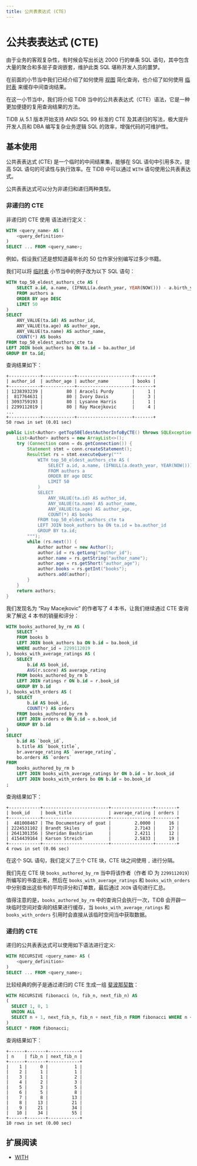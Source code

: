 ```yaml
---
title: 公共表表达式 (CTE)
---
```


# 公共表表达式 (CTE)

由于业务的客观复杂性，有时候会写出长达 2000 行的单条 SQL 语句，其中包含大量的聚合和多层子查询嵌套，维护此类 SQL 堪称开发人员的噩梦。

在前面的小节当中我们已经介绍了如何使用 [视图](/develop/views.md) 简化查询，也介绍了如何使用 [临时表](/develop/temporary-table.md) 来缓存中间查询结果。

在这一小节当中，我们将介绍 TiDB 当中的公共表表达式（CTE）语法，它是一种更加便捷的复用查询结果的方法。

TiDB 从 5.1 版本开始支持 ANSI SQL 99 标准的 CTE 及其递归的写法，极大提升开发人员和 DBA 编写复杂业务逻辑 SQL 的效率，增强代码的可维护性。

## 基本使用

公共表表达式 (CTE) 是一个临时的中间结果集，能够在 SQL 语句中引用多次，提高 SQL 语句的可读性与执行效率。在 TiDB 中可以通过 `WITH` 语句使用公共表表达式。

公共表表达式可以分为非递归和递归两种类型。

### 非递归的 CTE

非递归的 CTE 使用 语法进行定义：

```sql
WITH <query_name> AS (
    <query_definition>
)
SELECT ... FROM <query_name>;
```

例如，假设我们还是想知道最年长的 50 位作家分别编写过多少书籍。

<SimpleTab>
<div label="SQL">

我们可以将 [临时表](/develop/temporary-table.md) 小节当中的例子改为以下 SQL 语句：

```sql
WITH top_50_eldest_authors_cte AS (
    SELECT a.id, a.name, (IFNULL(a.death_year, YEAR(NOW())) - a.birth_year) AS age
    FROM authors a
    ORDER BY age DESC
    LIMIT 50
)
SELECT
    ANY_VALUE(ta.id) AS author_id,
    ANY_VALUE(ta.age) AS author_age,
    ANY_VALUE(ta.name) AS author_name,
    COUNT(*) AS books
FROM top_50_eldest_authors_cte ta
LEFT JOIN book_authors ba ON ta.id = ba.author_id
GROUP BY ta.id;
```

查询结果如下：

```
+------------+------------+---------------------+-------+
| author_id  | author_age | author_name         | books |
+------------+------------+---------------------+-------+
| 1238393239 |         80 | Araceli Purdy       |     1 |
|  817764631 |         80 | Ivory Davis         |     3 |
| 3093759193 |         80 | Lysanne Harris      |     1 |
| 2299112019 |         80 | Ray Macejkovic      |     4 |
...
+------------+------------+---------------------+-------+
50 rows in set (0.01 sec)
```

</div>
<div label="Java">

```java
public List<Author> getTop50EldestAuthorInfoByCTE() throws SQLException {
    List<Author> authors = new ArrayList<>();
    try (Connection conn = ds.getConnection()) {
        Statement stmt = conn.createStatement();
        ResultSet rs = stmt.executeQuery("""
            WITH top_50_eldest_authors_cte AS (
                SELECT a.id, a.name, (IFNULL(a.death_year, YEAR(NOW())) - a.birth_year) AS age
                FROM authors a
                ORDER BY age DESC
                LIMIT 50
            )
            SELECT
                ANY_VALUE(ta.id) AS author_id,
                ANY_VALUE(ta.name) AS author_name,
                ANY_VALUE(ta.age) AS author_age,
                COUNT(*) AS books
            FROM top_50_eldest_authors_cte ta
            LEFT JOIN book_authors ba ON ta.id = ba.author_id
            GROUP BY ta.id;
        """);
        while (rs.next()) {
            Author author = new Author();
            author.id = rs.getLong("author_id");
            author.name = rs.getString("author_name");
            author.age = rs.getShort("author_age");
            author.books = rs.getInt("books");
            authors.add(author);
        }
    }
    return authors;
}
```

</div>

我们发现名为 “Ray Macejkovic” 的作者写了 4 本书，让我们继续通过 CTE 查询来了解这 4 本书的销量和评分：

```sql
WITH books_authored_by_rm AS (
    SELECT *
    FROM books b
    LEFT JOIN book_authors ba ON b.id = ba.book_id
    WHERE author_id = 2299112019
), books_with_average_ratings AS (
    SELECT
        b.id AS book_id,
        AVG(r.score) AS average_rating
    FROM books_authored_by_rm b
    LEFT JOIN ratings r ON b.id = r.book_id
    GROUP BY b.id
), books_with_orders AS (
    SELECT
        b.id AS book_id,
        COUNT(*) AS orders
    FROM books_authored_by_rm b
    LEFT JOIN orders o ON b.id = o.book_id
    GROUP BY b.id
)
SELECT
    b.id AS `book_id`,
    b.title AS `book_title`,
    br.average_rating AS `average_rating`,
    bo.orders AS `orders`
FROM
    books_authored_by_rm b
    LEFT JOIN books_with_average_ratings br ON b.id = br.book_id
    LEFT JOIN books_with_orders bo ON b.id = bo.book_id
;
```

查询结果如下：

```
+------------+-------------------------+----------------+--------+
| book_id    | book_title              | average_rating | orders |
+------------+-------------------------+----------------+--------+
|  481008467 | The Documentary of goat |         2.0000 |     16 |
| 2224531102 | Brandt Skiles           |         2.7143 |     17 |
| 2641301356 | Sheridan Bashirian      |         2.4211 |     12 |
| 4154439164 | Karson Streich          |         2.5833 |     19 |
+------------+-------------------------+----------------+--------+
4 rows in set (0.06 sec)
```

在这个 SQL 语句，我们定义了三个 CTE 块，CTE 块之间使用 `,` 进行分隔。

我们先在 CTE 块 `books_authored_by_rm` 当中将该作者（作者 ID 为 `2299112019`）所编写的书查出来，然后在 `books_with_average_ratings` 和 `books_with_orders` 中分别查出这些书的平均评分和订单数，最后通过 `JOIN` 语句进行汇总。

值得注意的是，`books_authored_by_rm` 中的查询只会执行一次，TiDB 会开辟一块临时空间对查询的结果进行缓存，当 `books_with_average_ratings` 和 `books_with_orders` 引用时会直接从该临时空间当中获取数据。

### 递归的 CTE

递归的公共表表达式可以使用如下语法进行定义:

```sql
WITH RECURSIVE <query_name> AS (
    <query_definition>
)
SELECT ... FROM <query_name>;
```

比较经典的例子是通过递归的 CTE 生成一组 [斐波那契数](https://zh.wikipedia.org/wiki/%E6%96%90%E6%B3%A2%E9%82%A3%E5%A5%91%E6%95%B0)：

```sql
WITH RECURSIVE fibonacci (n, fib_n, next_fib_n) AS
(
  SELECT 1, 0, 1
  UNION ALL
  SELECT n + 1, next_fib_n, fib_n + next_fib_n FROM fibonacci WHERE n < 10
)
SELECT * FROM fibonacci;
```

查询结果如下：

```
+------+-------+------------+
| n    | fib_n | next_fib_n |
+------+-------+------------+
|    1 |     0 |          1 |
|    2 |     1 |          1 |
|    3 |     1 |          2 |
|    4 |     2 |          3 |
|    5 |     3 |          5 |
|    6 |     5 |          8 |
|    7 |     8 |         13 |
|    8 |    13 |         21 |
|    9 |    21 |         34 |
|   10 |    34 |         55 |
+------+-------+------------+
10 rows in set (0.00 sec)
```

## 扩展阅读

- [WITH](https://docs.pingcap.com/zh/tidb/stable/sql-statement-with)
